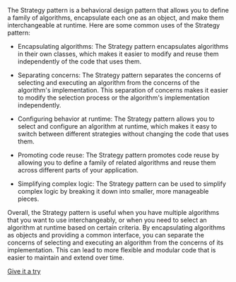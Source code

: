 The Strategy pattern is a behavioral design pattern that allows you to define a family of algorithms, encapsulate each one as an object, and make them interchangeable at runtime. Here are some common uses of the Strategy pattern:

- Encapsulating algorithms: The Strategy pattern encapsulates algorithms in their own classes, which makes it easier to modify and reuse them independently of the code that uses them.


- Separating concerns: The Strategy pattern separates the concerns of selecting and executing an algorithm from the concerns of the algorithm's implementation. This separation of concerns makes it easier to modify the selection process or the algorithm's implementation independently.


- Configuring behavior at runtime: The Strategy pattern allows you to select and configure an algorithm at runtime, which makes it easy to switch between different strategies without changing the code that uses them.


- Promoting code reuse: The Strategy pattern promotes code reuse by allowing you to define a family of related algorithms and reuse them across different parts of your application.


- Simplifying complex logic: The Strategy pattern can be used to simplify complex logic by breaking it down into smaller, more manageable pieces.


Overall, the Strategy pattern is useful when you have multiple algorithms that you want to use interchangeably, or when you need to select an algorithm at runtime based on certain criteria. By encapsulating algorithms as objects and providing a common interface, you can separate the concerns of selecting and executing an algorithm from the concerns of its implementation. This can lead to more flexible and modular code that is easier to maintain and extend over time.

[Give it a try](./../../../../../../../test/java/io/barblin/patterns/behavioral/strategy/StrategyTest.java)